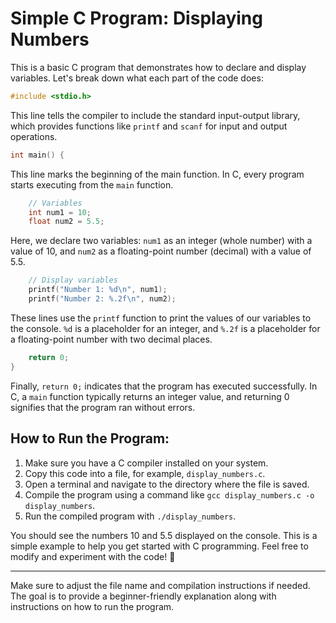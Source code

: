 # Simple C Program: Displaying Numbers

This is a basic C program that demonstrates how to declare and display variables. Let's break down what each part of the code does:

```c
#include <stdio.h>
```

This line tells the compiler to include the standard input-output library, which provides functions like `printf` and `scanf` for input and output operations.

```c
int main() {
```

This line marks the beginning of the main function. In C, every program starts executing from the `main` function.

```c
    // Variables
    int num1 = 10;
    float num2 = 5.5;
```

Here, we declare two variables: `num1` as an integer (whole number) with a value of 10, and `num2` as a floating-point number (decimal) with a value of 5.5.

```c
    // Display variables
    printf("Number 1: %d\n", num1);
    printf("Number 2: %.2f\n", num2);
```

These lines use the `printf` function to print the values of our variables to the console. `%d` is a placeholder for an integer, and `%.2f` is a placeholder for a floating-point number with two decimal places.

```c
    return 0;
}
```

Finally, `return 0;` indicates that the program has executed successfully. In C, a `main` function typically returns an integer value, and returning 0 signifies that the program ran without errors.

## How to Run the Program:

1. Make sure you have a C compiler installed on your system.
2. Copy this code into a file, for example, `display_numbers.c`.
3. Open a terminal and navigate to the directory where the file is saved.
4. Compile the program using a command like `gcc display_numbers.c -o display_numbers`.
5. Run the compiled program with `./display_numbers`.

You should see the numbers 10 and 5.5 displayed on the console. This is a simple example to help you get started with C programming. Feel free to modify and experiment with the code! 🚀

---

Make sure to adjust the file name and compilation instructions if needed. The goal is to provide a beginner-friendly explanation along with instructions on how to run the program.
